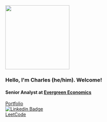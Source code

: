 
<div id="header" align="left">
  <img src="https://media.giphy.com/media/SYHz66JfYHbBtZXjHy/giphy.gif" width="200"/>
</div>


### Hello, I'm Charles (he/him). Welcome!
#### Senior Analyst at [Evergreen Economics](https://evergreenecon.com/) <br>
[Portfolio](https://chanks06.github.io/portfolio/about.html) <br>
[![Linkedin Badge](https://img.shields.io/badge/-chanks-blue?style=flat&logo=Linkedin&logoColor=white)](https://www.linkedin.com/in/charles-hanks-ds2223/) <br>
[LeetCode](https://leetcode.com/charleshanks/)

